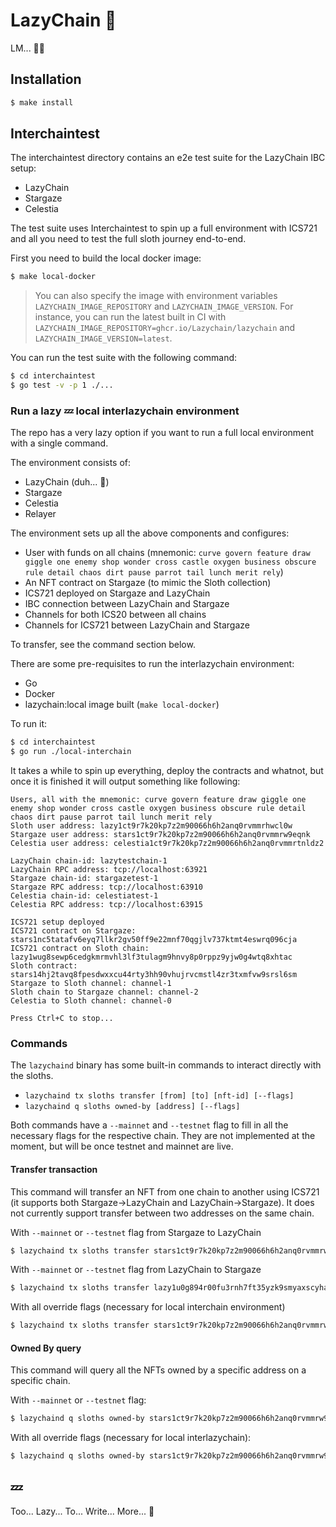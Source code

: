 # LazyChain 🦥

LM... 🦥💤

## Installation

```bash
$ make install
```

## Interchaintest

The interchaintest directory contains an e2e test suite for the LazyChain IBC setup:
- LazyChain
- Stargaze
- Celestia

The test suite uses Interchaintest to spin up a full environment with ICS721 and all you need to test the full
sloth journey end-to-end.

First you need to build the local docker image:
```bash
$ make local-docker
```

> You can also specify the image with environment variables `LAZYCHAIN_IMAGE_REPOSITORY` and `LAZYCHAIN_IMAGE_VERSION`.
> For instance, you can run the latest built in CI with `LAZYCHAIN_IMAGE_REPOSITORY=ghcr.io/Lazychain/lazychain` and `LAZYCHAIN_IMAGE_VERSION=latest`.

You can run the test suite with the following command:
```bash
$ cd interchaintest
$ go test -v -p 1 ./...
```

### Run a lazy 💤 local interlazychain environment

The repo has a very lazy option if you want to run a full local environment with a single command.

The environment consists of:
- LazyChain (duh... 🦥)
- Stargaze
- Celestia
- Relayer

The environment sets up all the above components and configures:
- User with funds on all chains (mnemonic: `curve govern feature draw giggle one enemy shop wonder cross castle oxygen business obscure rule detail chaos dirt pause parrot tail lunch merit rely`)
- An NFT contract on Stargaze (to mimic the Sloth collection)
- ICS721 deployed on Stargaze and LazyChain
- IBC connection between LazyChain and Stargaze
- Channels for both ICS20 between all chains
- Channels for ICS721 between LazyChain and Stargaze

To transfer, see the command section below.

There are some pre-requisites to run the interlazychain environment:
- Go
- Docker
- lazychain:local image built (`make local-docker`)

To run it:
```bash
$ cd interchaintest
$ go run ./local-interchain
```

It takes a while to spin up everything, deploy the contracts and whatnot, but once it is finished it will output something like following:
```shell
Users, all with the mnemonic: curve govern feature draw giggle one enemy shop wonder cross castle oxygen business obscure rule detail chaos dirt pause parrot tail lunch merit rely
Sloth user address: lazy1ct9r7k20kp7z2m90066h6h2anq0rvmmrhwcl0w
Stargaze user address: stars1ct9r7k20kp7z2m90066h6h2anq0rvmmrw9eqnk
Celestia user address: celestia1ct9r7k20kp7z2m90066h6h2anq0rvmmrtnldz2

LazyChain chain-id: lazytestchain-1
LazyChain RPC address: tcp://localhost:63921
Stargaze chain-id: stargazetest-1
Stargaze RPC address: tcp://localhost:63910
Celestia chain-id: celestiatest-1
Celestia RPC address: tcp://localhost:63915

ICS721 setup deployed
ICS721 contract on Stargaze: stars1nc5tatafv6eyq7llkr2gv50ff9e22mnf70qgjlv737ktmt4eswrq096cja
ICS721 contract on Sloth chain: lazy1wug8sewp6cedgkmrmvhl3lf3tulagm9hnvy8p0rppz9yjw0g4wtq8xhtac
Sloth contract: stars14hj2tavq8fpesdwxxcu44rty3hh90vhujrvcmstl4zr3txmfvw9srsl6sm
Stargaze to Sloth channel: channel-1
Sloth chain to Stargaze channel: channel-2
Celestia to Sloth channel: channel-0

Press Ctrl+C to stop...
```

### Commands

The `lazychaind` binary has some built-in commands to interact directly with the sloths.
- `lazychaind tx sloths transfer [from] [to] [nft-id] [--flags]`
- `lazychaind q sloths owned-by [address] [--flags]`

Both commands have a `--mainnet` and `--testnet` flag to fill in all the necessary flags for the respective chain.
They are not implemented at the moment, but will be once testnet and mainnet are live.

#### Transfer transaction

This command will transfer an NFT from one chain to another using ICS721 (it supports both Stargaze->LazyChain and LazyChain->Stargaze).
It does not currently support transfer between two addresses on the same chain.

With `--mainnet` or `--testnet` flag from Stargaze to LazyChain
```bash
$ lazychaind tx sloths transfer stars1ct9r7k20kp7z2m90066h6h2anq0rvmmrw9eqnk lazy1u0g894r00fu3rnh7ft35yzk9smyaxscyhax3vs 1 --testnet
```

With `--mainnet` or `--testnet` flag from LazyChain to Stargaze
```bash
$ lazychaind tx sloths transfer lazy1u0g894r00fu3rnh7ft35yzk9smyaxscyhax3vs stars1ct9r7k20kp7z2m90066h6h2anq0rvmmrw9eqnk 1 --testnet 
```

With all override flags (necessary for local interchain environment)
```bash
$ lazychaind tx sloths transfer stars1ct9r7k20kp7z2m90066h6h2anq0rvmmrw9eqnk lazy1ct9r7k20kp7z2m90066h6h2anq0rvmmrhwcl0w 1 --node tcp://localhost:57023 --chain-id stargazetest-1 --nft-contract stars14hj2tavq8fpesdwxxcu44rty3hh90vhujrvcmstl4zr3txmfvw9srsl6sm --ics721-contract stars1nc5tatafv6eyq7llkr2gv50ff9e22mnf70qgjlv737ktmt4eswrq096cja --ics721-channel channel-1 --gas auto --gas-adjustment 1.5 --keyring-backend test
```

#### Owned By query

This command will query all the NFTs owned by a specific address on a specific chain.

With `--mainnet` or `--testnet` flag:
```bash
$ lazychaind q sloths owned-by stars1ct9r7k20kp7z2m90066h6h2anq0rvmmrw9eqnk --testnet
```

With all override flags (necessary for local interlazychain):
```bash
$ lazychaind q sloths owned-by stars1ct9r7k20kp7z2m90066h6h2anq0rvmmrw9eqnk --node tcp://localhost:57023 --nft-contract stars14hj2tavq8fpesdwxxcu44rty3hh90vhujrvcmstl4zr3txmfvw9srsl6sm
```
## 💤
Too... Lazy... To... Write... More... 🦥
